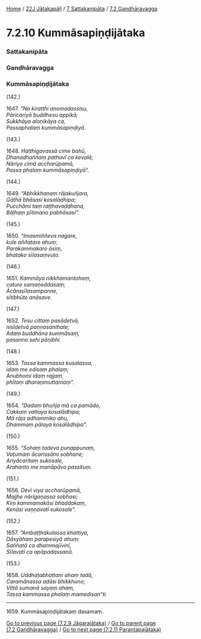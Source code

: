 
[Home](/) / [22J Jātakapāḷi](/tipitaka/22J.md) / [7 Sattakanipāta](/tipitaka/22J/7.md) / [7.2 Gandhāravagga](/tipitaka/22J/7/7.2.md)

# 7.2.10 Kummāsapiṇḍijātaka

### Sattakanipāta

### Gandhāravagga

### Kummāsapiṇḍijātaka

(142.)

1647\. _“Na kiratthi anomadassisu,_  
_Pāricariyā buddhesu appikā;_  
_Sukkhāya aloṇikāya ca,_  
_Passaphalaṃ kummāsapiṇḍiyā._  


(143.)

1648\. _Hatthigavassā cime bahū,_  
_Dhanadhaññaṃ pathavī ca kevalā;_  
_Nāriyo cimā accharūpamā,_  
_Passa phalaṃ kummāsapiṇḍiyā”._  


(144.)

1649\. _“Abhikkhaṇaṃ rājakuñjara,_  
_Gāthā bhāsasi kosalādhipa;_  
_Pucchāmi taṃ raṭṭhavaḍḍhana,_  
_Bāḷhaṃ pītimano pabhāsasi”._  


(145.)

1650\. _“Imasmiññeva nagare,_  
_kule aññatare ahuṃ;_  
_Parakammakaro āsiṃ,_  
_bhatako sīlasaṃvuto._  


(146.)

1651\. _Kammāya nikkhamantohaṃ,_  
_caturo samaṇeddasaṃ;_  
_Ācārasīlasampanne,_  
_sītibhūte anāsave._  


(147.)

1652\. _Tesu cittaṃ pasādetvā,_  
_nisīdetvā paṇṇasanthate;_  
_Adaṃ buddhāna kummāsaṃ,_  
_pasanno sehi pāṇibhi._  


(148.)

1653\. _Tassa kammassa kusalassa,_  
_idaṃ me edisaṃ phalaṃ;_  
_Anubhomi idaṃ rajjaṃ,_  
_phītaṃ dharaṇimuttamaṃ”._  


(149.)

1654\. _“Dadaṃ bhuñja mā ca pamādo,_  
_Cakkaṃ vattaya kosalādhipa;_  
_Mā rāja adhammiko ahu,_  
_Dhammaṃ pālaya kosalādhipa”._  


(150.)

1655\. _“Sohaṃ tadeva punappunaṃ,_  
_Vaṭumaṃ ācarissāmi sobhane;_  
_Ariyācaritaṃ sukosale,_  
_Arahanto me manāpāva passituṃ._  


(151.)

1656\. _Devī viya accharūpamā,_  
_Majjhe nārigaṇassa sobhasi;_  
_Kiṃ kammamakāsi bhaddakaṃ,_  
_Kenāsi vaṇṇavatī sukosale”._  


(152.)

1657\. _“Ambaṭṭhakulassa khattiya,_  
_Dāsyāhaṃ parapesiyā ahuṃ;_  
_Saññatā ca dhammajīvinī,_  
_Sīlavatī ca apāpadassanā._  


(153.)

1658\. _Uddhaṭabhattaṃ ahaṃ tadā,_  
_Caramānassa adāsi bhikkhuno;_  
_Vittā sumanā sayaṃ ahaṃ,_  
_Tassa kammassa phalaṃ mamedisan”ti._  


---

1659\. Kummāsapiṇḍijātakaṃ dasamaṃ.



[Go to previous page (7.2.9 Jāgarajātaka)](/tipitaka/22J/7/7.2/7.2.9.md) / [Go to parent page (7.2 Gandhāravagga)](/tipitaka/22J/7/7.2.md) / [Go to next page (7.2.11 Parantapajātaka)](/tipitaka/22J/7/7.2/7.2.11.md)


